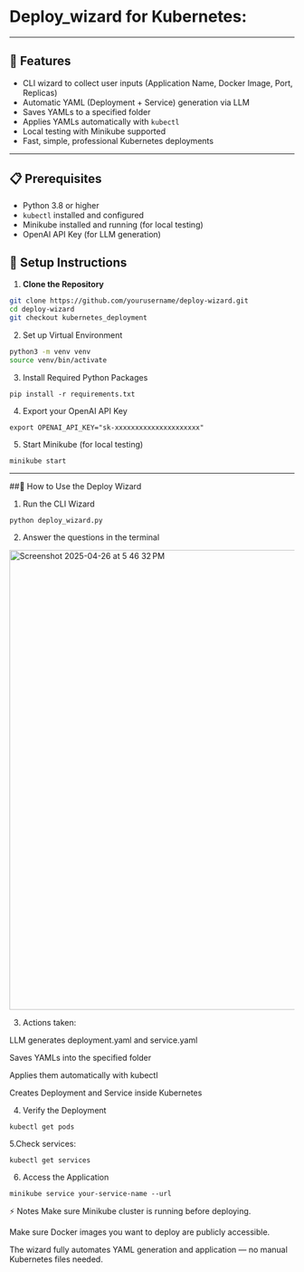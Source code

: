 # Deploy_wizard for Kubernetes:

---

## 🌟 Features

- CLI wizard to collect user inputs (Application Name, Docker Image, Port, Replicas)
- Automatic YAML (Deployment + Service) generation via LLM
- Saves YAMLs to a specified folder
- Applies YAMLs automatically with `kubectl`
- Local testing with Minikube supported
- Fast, simple, professional Kubernetes deployments

---

## 📋 Prerequisites

- Python 3.8 or higher
- `kubectl` installed and configured
- Minikube installed and running (for local testing)
- OpenAI API Key (for LLM generation)

## 🚀 Setup Instructions

1. **Clone the Repository**

```bash
git clone https://github.com/yourusername/deploy-wizard.git
cd deploy-wizard
git checkout kubernetes_deployment
```
2. Set up Virtual Environment
```bash
python3 -m venv venv
source venv/bin/activate
```
3. Install Required Python Packages
```
pip install -r requirements.txt
```
4. Export your OpenAI API Key
```
export OPENAI_API_KEY="sk-xxxxxxxxxxxxxxxxxxxxx"

```
5. Start Minikube (for local testing)
```
minikube start
```
---
##🧠 How to Use the Deploy Wizard

1. Run the CLI Wizard

```
python deploy_wizard.py
```
2. Answer the questions in the terminal
   
<img width="812" alt="Screenshot 2025-04-26 at 5 46 32 PM" src="https://github.com/user-attachments/assets/71977f29-24cd-4442-9f2d-e6969cb20c68" />

3. Actions taken:

LLM generates deployment.yaml and service.yaml

Saves YAMLs into the specified folder

Applies them automatically with kubectl

Creates Deployment and Service inside Kubernetes

4. Verify the Deployment
```
kubectl get pods
```
5.Check services:
```
kubectl get services
```
6. Access the Application
```
minikube service your-service-name --url
```


⚡ Notes
Make sure Minikube cluster is running before deploying.

Make sure Docker images you want to deploy are publicly accessible.

The wizard fully automates YAML generation and application — no manual Kubernetes files needed.


